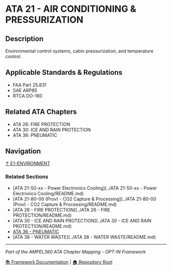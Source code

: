 # ATA 21 - AIR CONDITIONING & PRESSURIZATION

## Description

Environmental control systems, cabin pressurization, and temperature control.

## Applicable Standards & Regulations

- FAA Part 25.831
- SAE ARP85
- RTCA DO-160

## Related ATA Chapters

- ATA 26: FIRE PROTECTION
- ATA 30: ICE AND RAIN PROTECTION
- ATA 36: PNEUMATIC

## Navigation

[↑ E1-ENVIRONMENT](../README.md)

### Related Sections

- [ATA 21-50-xx - Power Electronics Cooling](../ATA 21-50-xx - Power Electronics Cooling/README.md)
- [ATA 21-80-00 (Prov) - CO2 Capture & Processing](../ATA 21-80-00 (Prov) - CO2 Capture & Processing/README.md)
- [ATA 26 - FIRE PROTECTION](../ATA 26 - FIRE PROTECTION/README.md)
- [ATA 30 - ICE AND RAIN PROTECTION](../ATA 30 - ICE AND RAIN PROTECTION/README.md)
- [ATA 36 - PNEUMATIC](../../M-MECHANICS/ATA_36-PNEUMATIC/README.md)
- [ATA 38 - WATER WASTE](../ATA 38 - WATER WASTE/README.md)

---

*Part of the AMPEL360 ATA Chapter Mapping - OPT-IN Framework*

[📚 Framework Documentation](../../README.md) | [🏠 Repository Root](../../../README.md)
